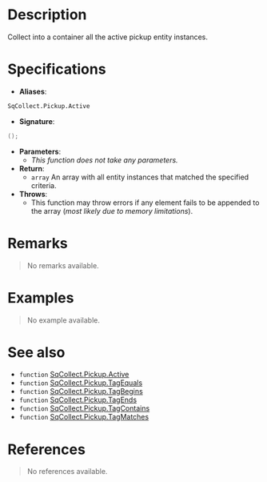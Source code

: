 # Description

Collect into a container all the active pickup entity instances.

# Specifications

* **Aliases**:
```D
SqCollect.Pickup.Active
```
* **Signature**:
```D
();
```
* **Parameters**:
	* *This function does not take any parameters.*
* **Return**:
	* `array` An array with all entity instances that matched the specified criteria.
* **Throws**:
	* This function may throw errors if any element fails to be appended to the array (*most likely due to memory limitations*).

# Remarks

> No remarks available.

# Examples

> No example available.

# See also

* `function` [SqCollect.Pickup.Active](Function.SqCollect.Pickup.Active)
* `function` [SqCollect.Pickup.TagEquals](Function.SqCollect.Pickup.TagEquals)
* `function` [SqCollect.Pickup.TagBegins](Function.SqCollect.Pickup.TagBegins)
* `function` [SqCollect.Pickup.TagEnds](Function.SqCollect.Pickup.TagEnds)
* `function` [SqCollect.Pickup.TagContains](Function.SqCollect.Pickup.TagContains)
* `function` [SqCollect.Pickup.TagMatches](Function.SqCollect.Pickup.TagMatches)

# References

> No references available.
